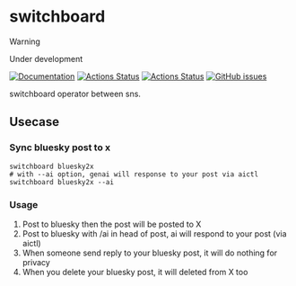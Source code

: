 # switchboard

> [!WARNING]
> Under development

[![Documentation](https://pkg.go.dev/badge/github.com/go-zen-chu/switchboard)](http://pkg.go.dev/github.com/go-zen-chu/switchboard)
[![Actions Status](https://github.com/go-zen-chu/switchboard/workflows/main/badge.svg)](https://github.com/go-zen-chu/switchboard/actions)
[![Actions Status](https://github.com/go-zen-chu/switchboard/workflows/check-pr/badge.svg)](https://github.com/go-zen-chu/switchboard/actions)
[![GitHub issues](https://img.shields.io/github/issues/go-zen-chu/switchboard.svg)](https://github.com/go-zen-chu/switchboard/issues)

switchboard operator between sns.

## Usecase

### Sync bluesky post to x

```console
switchboard bluesky2x
# with --ai option, genai will response to your post via aictl
switchboard bluesky2x --ai 
```

### Usage

1. Post to bluesky then the post will be posted to X
2. Post to bluesky with /ai in head of post, ai will respond to your post (via aictl)
3. When someone send reply to your bluesky post, it will do nothing for privacy
4. When you delete your bluesky post, it will deleted from X too
